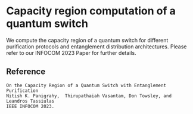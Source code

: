 # Capacity region computation of a quantum switch
We compute the capacity region of a quantum switch for different purification protocols and entanglement distribution architectures. Please refer to our INFOCOM 2023 Paper for further details.

## Reference
```
On the Capacity Region of a Quantum Switch with Entanglement Purification
Nitish K. Panigrahy,  Thirupathaiah Vasantam, Don Towsley, and Leandros Tassiulas
IEEE INFOCOM 2023.
```

